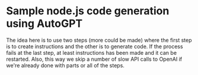 # Sample node.js code generation using AutoGPT

The idea here is to use two steps (more could be made) where the first step is to create instructions and the other is to generate code.
If the process fails at the last step, at least instructions has been made and it can be restarted.
Also, this way we skip a number of slow API calls to OpenAI if we're already done with parts or all of the steps.
